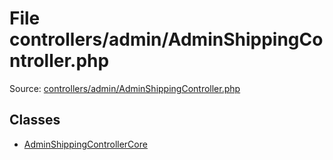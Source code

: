 File controllers/admin/AdminShippingController.php
=========
Source: [controllers/admin/AdminShippingController.php](https://github.com/PrestaShop/PrestaShop/blob/1.6.1.1/controllers/admin/AdminShippingController.php)


Classes
-------

* [AdminShippingControllerCore](class.AdminShippingControllerCore)

